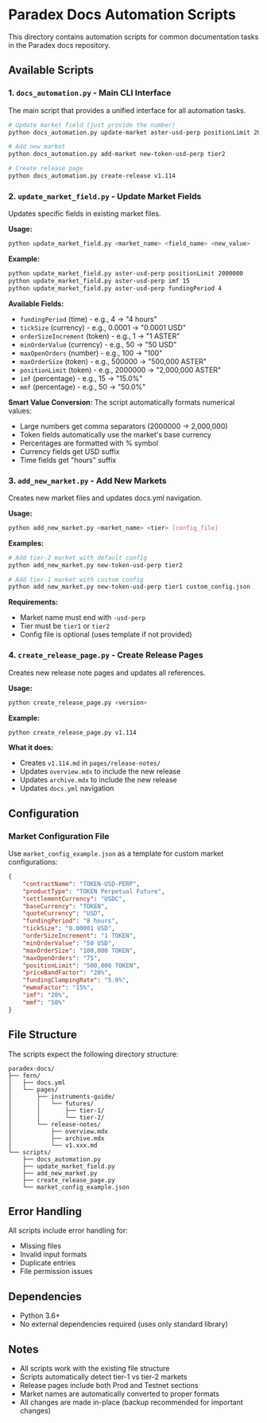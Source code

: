 # Paradex Docs Automation Scripts

This directory contains automation scripts for common documentation tasks in the Paradex docs repository.

## Available Scripts

### 1. `docs_automation.py` - Main CLI Interface
The main script that provides a unified interface for all automation tasks.

```bash
# Update market field (just provide the number)
python docs_automation.py update-market aster-usd-perp positionLimit 2000000

# Add new market
python docs_automation.py add-market new-token-usd-perp tier2

# Create release page
python docs_automation.py create-release v1.114
```

### 2. `update_market_field.py` - Update Market Fields
Updates specific fields in existing market files.

**Usage:**
```bash
python update_market_field.py <market_name> <field_name> <new_value>
```

**Example:**
```bash
python update_market_field.py aster-usd-perp positionLimit 2000000
python update_market_field.py aster-usd-perp imf 15
python update_market_field.py aster-usd-perp fundingPeriod 4
```

**Available Fields:**
- `fundingPeriod` (time) - e.g., 4 → "4 hours"
- `tickSize` (currency) - e.g., 0.0001 → "0.0001 USD"
- `orderSizeIncrement` (token) - e.g., 1 → "1 ASTER"
- `minOrderValue` (currency) - e.g., 50 → "50 USD"
- `maxOpenOrders` (number) - e.g., 100 → "100"
- `maxOrderSize` (token) - e.g., 500000 → "500,000 ASTER"
- `positionLimit` (token) - e.g., 2000000 → "2,000,000 ASTER"
- `imf` (percentage) - e.g., 15 → "15.0%"
- `mmf` (percentage) - e.g., 50 → "50.0%"

**Smart Value Conversion:**
The script automatically formats numerical values:
- Large numbers get comma separators (2000000 → 2,000,000)
- Token fields automatically use the market's base currency
- Percentages are formatted with % symbol
- Currency fields get USD suffix
- Time fields get "hours" suffix

### 3. `add_new_market.py` - Add New Markets
Creates new market files and updates docs.yml navigation.

**Usage:**
```bash
python add_new_market.py <market_name> <tier> [config_file]
```

**Examples:**
```bash
# Add tier-2 market with default config
python add_new_market.py new-token-usd-perp tier2

# Add tier-1 market with custom config
python add_new_market.py new-token-usd-perp tier1 custom_config.json
```

**Requirements:**
- Market name must end with `-usd-perp`
- Tier must be `tier1` or `tier2`
- Config file is optional (uses template if not provided)

### 4. `create_release_page.py` - Create Release Pages
Creates new release note pages and updates all references.

**Usage:**
```bash
python create_release_page.py <version>
```

**Example:**
```bash
python create_release_page.py v1.114
```

**What it does:**
- Creates `v1.114.md` in `pages/release-notes/`
- Updates `overview.mdx` to include the new release
- Updates `archive.mdx` to include the new release
- Updates `docs.yml` navigation

## Configuration

### Market Configuration File
Use `market_config_example.json` as a template for custom market configurations:

```json
{
    "contractName": "TOKEN-USD-PERP",
    "productType": "TOKEN Perpetual Future",
    "settlementCurrency": "USDC",
    "baseCurrency": "TOKEN",
    "quoteCurrency": "USD",
    "fundingPeriod": "8 hours",
    "tickSize": "0.00001 USD",
    "orderSizeIncrement": "1 TOKEN",
    "minOrderValue": "50 USD",
    "maxOrderSize": "100,000 TOKEN",
    "maxOpenOrders": "75",
    "positionLimit": "500,000 TOKEN",
    "priceBandFactor": "20%",
    "fundingClampingRate": "5.0%",
    "ewmaFactor": "15%",
    "imf": "20%",
    "mmf": "50%"
}
```

## File Structure

The scripts expect the following directory structure:
```
paradex-docs/
├── fern/
│   ├── docs.yml
│   └── pages/
│       ├── instruments-guide/
│       │   └── futures/
│       │       ├── tier-1/
│       │       └── tier-2/
│       └── release-notes/
│           ├── overview.mdx
│           ├── archive.mdx
│           └── v1.xxx.md
└── scripts/
    ├── docs_automation.py
    ├── update_market_field.py
    ├── add_new_market.py
    ├── create_release_page.py
    └── market_config_example.json
```

## Error Handling

All scripts include error handling for:
- Missing files
- Invalid input formats
- Duplicate entries
- File permission issues

## Dependencies

- Python 3.6+
- No external dependencies required (uses only standard library)

## Notes

- All scripts work with the existing file structure
- Scripts automatically detect tier-1 vs tier-2 markets
- Release pages include both Prod and Testnet sections
- Market names are automatically converted to proper formats
- All changes are made in-place (backup recommended for important changes)
